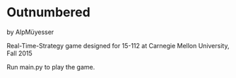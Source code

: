 # Outnumbered
by AlpMüyesser

Real-Time-Strategy game designed for 15-112 at Carnegie Mellon University, Fall 2015

Run main.py to play the game.
